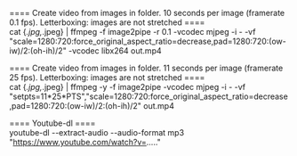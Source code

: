 ==== Create video from images in folder. 10 seconds per image (framerate 0.1 fps). Letterboxing: images are not stretched ====<br>
cat {*.jpg,*.jpeg} | ffmpeg -f image2pipe -r 0.1 -vcodec mjpeg -i - -vf "scale=1280:720:force_original_aspect_ratio=decrease,pad=1280:720:(ow-iw)/2:(oh-ih)/2" -vcodec libx264 out.mp4

==== Create video from images in folder. 11 seconds per image (framerate 25 fps). Letterboxing: images are not stretched ====
<br>
cat {*.jpg,*.jpeg} | ffmpeg -y -f image2pipe -vcodec mjpeg -i - -vf "setpts=11\*25*PTS","scale=1280:720:force_original_aspect_ratio=decrease,pad=1280:720:(ow-iw)/2:(oh-ih)/2" out.mp4

==== Youtube-dl ====<br>
youtube-dl --extract-audio --audio-format mp3 "https://www.youtube.com/watch?v=....."
